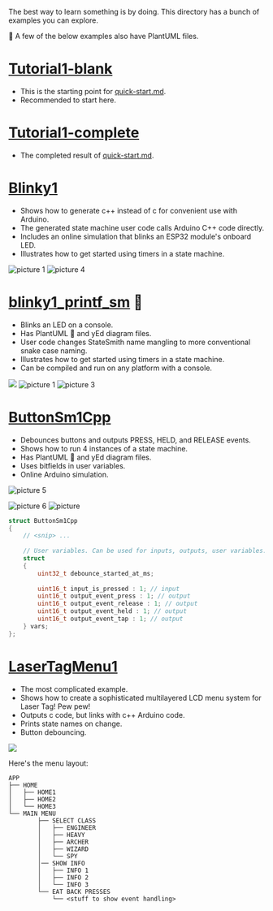 The best way to learn something is by doing. This directory has a bunch of examples you can explore.

🌿 A few of the below examples also have PlantUML files.

# [Tutorial1-blank](./Tutorial1-blank/)
- This is the starting point for [quick-start.md](../docs/quickstart1/quick-start.md).
- Recommended to start here.

# [Tutorial1-complete](./Tutorial1-complete/)
- The completed result of [quick-start.md](../docs/quickstart1/quick-start.md).

# [Blinky1](./Blinky1/)
- Shows how to generate c++ instead of c for convenient use with Arduino.
- The generated state machine user code calls Arduino C++ code directly.
- Includes an online simulation that blinks an ESP32 module's onboard LED.
- Illustrates how to get started using timers in a state machine.

![picture 1](images/blinky1-intro-image.png)  ![picture 4](images/blink1-design.png)  


# [blinky1_printf_sm](./Blinky1Printf/) 🌿
- Blinks an LED on a console.
- Has PlantUML 🌿 and yEd diagram files.
- User code changes StateSmith name mangling to more conventional snake case naming.
- Illustrates how to get started using timers in a state machine.
- Can be compiled and run on any platform with a console.

![](./images/blinky1printf-led.gif)
![picture 1](./images/blinky1printf-design.png) 
![picture 3](images/blinky1printf-design-plantuml.png)  



# [ButtonSm1Cpp](./ButtonSm1Cpp/)
- Debounces buttons and outputs PRESS, HELD, and RELEASE events.
- Shows how to run 4 instances of a state machine.
- Has PlantUML 🌿 and yEd diagram files.
- Uses bitfields in user variables.
- Online Arduino simulation.

![picture 5](images/buttonsm1cpp-simulation.png)  

![picture 6](images/buttonsm1cpp-design.png)
![picture](images/buttonsm1cpp-design-puml.png)  



```c
struct ButtonSm1Cpp
{
    // <snip> ...
    
    // User variables. Can be used for inputs, outputs, user variables...
    struct
    {
        uint32_t debounce_started_at_ms;
        
        uint16_t input_is_pressed : 1; // input
        uint16_t output_event_press : 1; // output
        uint16_t output_event_release : 1; // output
        uint16_t output_event_held : 1; // output
        uint16_t output_event_tap : 1; // output
    } vars;
};
```

# [LaserTagMenu1](./LaserTagMenu1/)
- The most complicated example.
- Shows how to create a sophisticated multilayered LCD menu system for Laser Tag! Pew pew!
- Outputs c code, but links with c++ Arduino code.
- Prints state names on change.
- Button debouncing.

![](./images/wokwi-lasertagmenu1sm.png)

Here's the menu layout:
```
APP
├── HOME
│   ├── HOME1
│   ├── HOME2
│   └── HOME3
└── MAIN MENU
        ├── SELECT CLASS
        │   ├── ENGINEER
        │   ├── HEAVY
        │   ├── ARCHER
        │   ├── WIZARD
        │   └── SPY
        │── SHOW INFO
        │   ├── INFO 1
        │   ├── INFO 2
        │   └── INFO 3
        └── EAT BACK PRESSES
            └── <stuff to show event handling>
```
